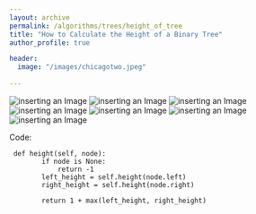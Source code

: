 ```yaml
---
layout: archive
permalink: /algorithms/trees/height_of_tree
title: "How to Calculate the Height of a Binary Tree"
author_profile: true

header:
  image: "/images/chicagotwo.jpeg"
  
---
```

![inserting an Image](/images/tree/height/Page1.jpg)
![inserting an Image](/images/tree/height/Page2.jpg)
![inserting an Image](/images/tree/height/Page3.jpg)
![inserting an Image](/images/tree/height/Page4.jpg)
![inserting an Image](/images/tree/height/Page5.jpg)
![inserting an Image](/images/tree/height/Page6.jpg)
![inserting an Image](/images/tree/height/Page7.jpg)


Code:

     def height(self, node):
            if node is None:
                return -1
            left_height = self.height(node.left)
            right_height = self.height(node.right)

            return 1 + max(left_height, right_height)